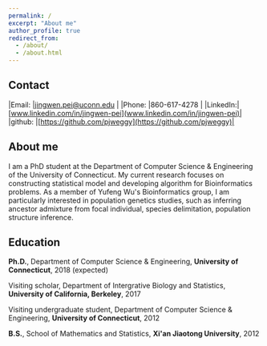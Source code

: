 ```yaml
---
permalink: /
excerpt: "About me"
author_profile: true
redirect_from: 
  - /about/
  - /about.html
---
```


Contact
------

|Email:   |jingwen.pei@uconn.edu          |
|Phone:   |860-617-4278                   |
|LinkedIn:|[www.linkedin.com/in/jingwen-pei](www.linkedin.com/in/jingwen-pei)|
|github:  |[https://github.com/pjweggy](https://github.com/pjweggy)|

About me
------

I am a PhD student at the Department of Computer Science & Engineering of the University of Connecticut. My current research focuses on constructing statistical model and developing algorithm for Bioinformatics problems. As a member of Yufeng Wu's Bioinformatics group, I am particularly interested in population genetics studies, such as inferring ancestor admixture from focal individual, species delimitation, population structure inference.


Education
------

**Ph.D.**, Department of Computer Science & Engineering, **University of Connecticut**, 2018 (expected)

Visiting scholar, Department of Intergrative Biology and Statistics, **University of California, Berkeley**, 2017

Visiting undergraduate student, Department of Computer Science & Engineering, **University of Connecticut**, 2012

**B.S.**, School of Mathematics and Statistics, **Xi'an Jiaotong University**, 2012

